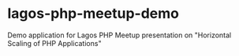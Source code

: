 # lagos-php-meetup-demo
Demo application for Lagos PHP Meetup presentation on "Horizontal Scaling of PHP Applications"
